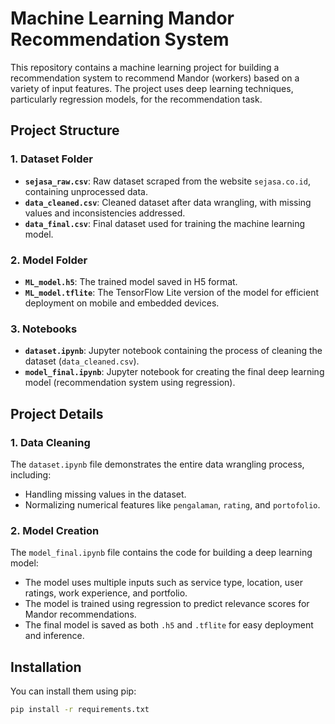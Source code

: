 # Machine Learning Mandor Recommendation System

This repository contains a machine learning project for building a recommendation system to recommend Mandor (workers) based on a variety of input features. The project uses deep learning techniques, particularly regression models, for the recommendation task.

## Project Structure

### 1. **Dataset Folder**
- **`sejasa_raw.csv`**: Raw dataset scraped from the website `sejasa.co.id`, containing unprocessed data.
- **`data_cleaned.csv`**: Cleaned dataset after data wrangling, with missing values and inconsistencies addressed.
- **`data_final.csv`**: Final dataset used for training the machine learning model.

### 2. **Model Folder**
- **`ML_model.h5`**: The trained model saved in H5 format.
- **`ML_model.tflite`**: The TensorFlow Lite version of the model for efficient deployment on mobile and embedded devices.

### 3. **Notebooks**
- **`dataset.ipynb`**: Jupyter notebook containing the process of cleaning the dataset (`data_cleaned.csv`).
- **`model_final.ipynb`**: Jupyter notebook for creating the final deep learning model (recommendation system using regression).

## Project Details

### 1. **Data Cleaning**
The `dataset.ipynb` file demonstrates the entire data wrangling process, including:
- Handling missing values in the dataset.
- Normalizing numerical features like `pengalaman`, `rating`, and `portofolio`.

### 2. **Model Creation**
The `model_final.ipynb` file contains the code for building a deep learning model:
- The model uses multiple inputs such as service type, location, user ratings, work experience, and portfolio.
- The model is trained using regression to predict relevance scores for Mandor recommendations.
- The final model is saved as both `.h5` and `.tflite` for easy deployment and inference.

## Installation
You can install them using pip:

```bash
pip install -r requirements.txt
